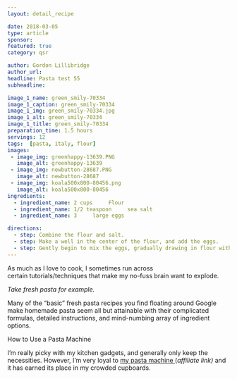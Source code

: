 ```yaml
---
layout: detail_recipe

date: 2018-03-05
type: article
sponsor: 
featured: true
category: qsr

author: Gordon Lillibridge
author_url: 
headline: Pasta test 55
subheadline: 

image_1_name: green_smily-70334
image_1_caption: green_smily-70334
image_1_img: green_smily-70334.jpg
image_1_alt: green_smily-70334
image_1_title: green_smily-70334
preparation_time: 1.5 hours
servings: 12
tags:  [pasta, italy, flour]
images:
 - image_img: greenhappy-13639.PNG
   image_alt: greenhappy-13639
 - image_img: newbutton-28687.PNG
   image_alt: newbutton-28687
 - image_img: koala500x800-80456.png
   image_alt: koala500x800-80456
ingredients:
  - ingredient_name: 2 cups     Flour
  - ingredient_name: 1/2 teaspoon     sea salt
  - ingredient_name: 3     large eggs

directions:
  - step: Combine the flour and salt.
  - step: Make a well in the center of the flour, and add the eggs.
  - step: Gently begin to mix the eggs, gradually drawing in flour with each stroke. Eventually a stiff dough will form.
---
```

<p>As much as I love to cook, I sometimes run across certain&nbsp;tutorials/techniques that make my no-fuss brain want to explode.</p>
<p><em>Take fresh pasta for example.</em></p>
<p>Many of the &ldquo;basic&rdquo; fresh pasta recipes you find floating around Google make homemade pasta seem all but attainable with their&nbsp;complicated formulas, detailed instructions, and mind-numbing array of ingredient options.</p>
<p>How to Use a Pasta Machine</p>
<p>I&rsquo;m really picky with my kitchen gadgets, and generally only keep the necessities. However, I&rsquo;m very loyal to <a href="http://amzn.to/1A1gniE" target="_blank" rel="noopener">my pasta machine </a>(<em>affiliate link)</em>&nbsp;and it has earned its place in my crowded cupboards.</p>